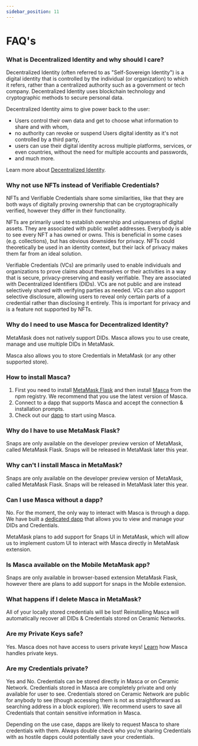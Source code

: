 ```yaml
---
sidebar_position: 11
---
```


# FAQ's

### What is Decentralized Identity and why should I care?

Decentralized Identity (often referred to as "Self-Sovereign Identity") is a digital identity that is controlled by the individual (or organization) to which it refers, rather than a centralized authority such as a government or tech company. Decentralized Identity uses blockchain technology and cryptographic methods to secure personal data.

Decentralized Identity aims to give power back to the user:

- Users control their own data and get to choose what information to share and with whom,
- no authority can revoke or suspend Users digital identity as it's not controlled by a third party,
- users can use their digital identity across multiple platforms, services, or even countries, without the need for multiple accounts and passwords,
- and much more.

Learn more about [Decentralized Identity](/docs/category/decentralized-or-self-sovereign-identity-ssi).

### Why not use NFTs instead of Verifiable Credentials?

NFTs and Verifiable Credentials share some similarities, like that they are both ways of digitally proving ownership that can be cryptographically verified, however they differ in their functionality.

NFTs are primarily used to establish ownership and uniqueness of digital assets. They are associated with public wallet addresses. Everybody is able to see every NFT a has owned or owns. This is beneficial in some cases (e.g. collections), but has obvious downsides for privacy. NFTs could theoretically be used in an identity context, but their lack of privacy makes them far from an ideal solution.

Verifiable Credentials (VCs) are primarily used to enable individuals and organizations to prove claims about themselves or their activities in a way that is secure, privacy-preserving and easily verifiable. They are associated with Decentralized Identifiers (DIDs). VCs are not public and are instead selectively shared with verifying parties as needed. VCs can also support selective disclosure, allowing users to reveal only certain parts of a credential rather than disclosing it entirely. This is important for privacy and is a feature not supported by NFTs.

### Why do I need to use Masca for Decentralized Identity?

MetaMask does not natively support DIDs. Masca allows you to use create, manage and use multiple DIDs in MetaMask.

Masca also allows you to store Credentials in MetaMask (or any other supported store).

### How to install Masca?

1. First you need to install [MetaMask Flask](https://metamask.io/flask/) and then install [Masca](https://www.npmjs.com/package/@blockchain-lab-um/masca) from the npm registry. We recommend that you use the latest version of Masca.
2. Connect to a dapp that supports Masca and accept the connection & installation prompts.
3. Check out our [dapp](https://masca.io) to start using Masca.

### Why do I have to use MetaMask Flask?

Snaps are only available on the developer preview version of MetaMask, called MetaMask Flask. Snaps will be released in MetaMask later this year.

### Why can't I install Masca in MetaMask?

Snaps are only available on the developer preview version of MetaMask, called MetaMask Flask. Snaps will be released in MetaMask later this year.

### Can I use Masca without a dapp?

No. For the moment, the only way to interact with Masca is through a dapp. We have built a [dedicated dapp](https://masca.io) that allows you to view and manage your DIDs and Credentials.

MetaMask plans to add support for Snaps UI in MetaMask, which will allow us to implement custom UI to interact with Masca directly in MetaMask extension.

### Is Masca available on the Mobile MetaMask app?

Snaps are only available in browser-based extension MetaMask Flask, however there are plans to add support for snaps in the Mobile extension.

### What happens if I delete Masca in MetaMask?

All of your locally stored credentials will be lost! Reinstalling Masca will automatically recover all DIDs & Credentials stored on Ceramic Networks.

### Are my Private Keys safe?

Yes. Masca does not have access to users private keys! [Learn](./masca/design.md) how Masca handles private keys.

### Are my Credentials private?

Yes and No. Credentials can be stored directly in Masca or on Ceramic Network. Credentials stored in Masca are completely private and only available for user to see. Credentials stored on Ceramic Network are public for anybody to see (though accessing them is not as straightforward as searching address in a block explorer). We recommend users to save all Credentials that contain sensitive information in Masca.

Depending on the use case, dapps are likely to request Masca to share credentials with them. Always double check who you're sharing Credentials with as hostile dapps could potentially save your credentials.

